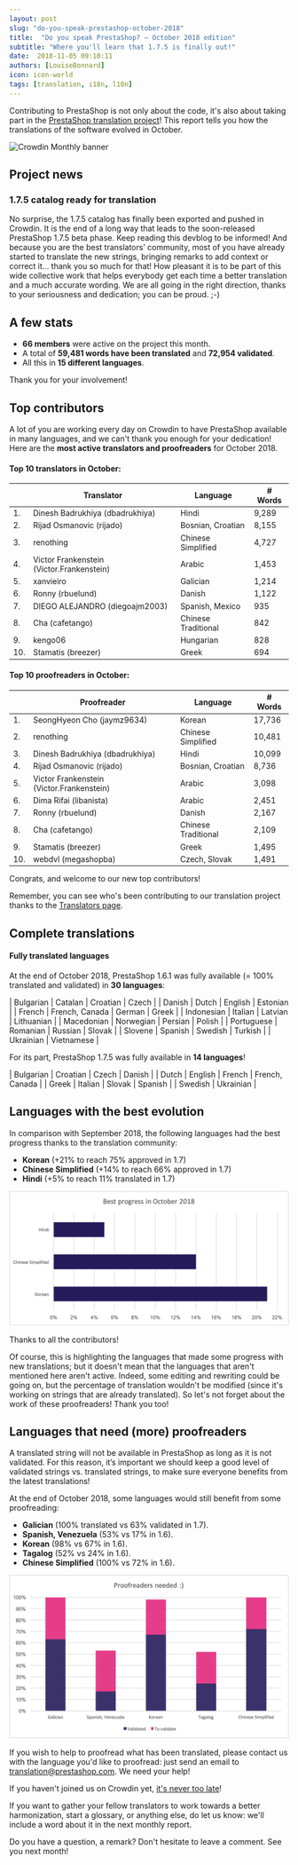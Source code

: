 ```yaml
---
layout: post
slug: "do-you-speak-prestashop-october-2018"
title:  "Do you speak PrestaShop? – October 2018 edition"
subtitle: "Where you'll learn that 1.7.5 is finally out!"
date:  2018-11-05 09:10:11
authors: [LouiseBonnard]
icon: icon-world
tags: [translation, i18n, l10n]
---
```


Contributing to PrestaShop is not only about the code, it's also about taking part in the [PrestaShop translation project](https://crowdin.com/project/prestashop-official)! This report tells you how the translations of the software evolved in October.

![Crowdin Monthly banner](/assets/images/2017/04/DYSpeakPS.jpg)

## Project news


### 1.7.5 catalog ready for translation

No surprise, the 1.7.5 catalog has finally been exported and pushed in Crowdin. It is the end of a long way that leads to the soon-released PrestaShop 1.7.5 beta phase. Keep reading this devblog to be informed! And because you are the best translators’ community, most of you have already started to translate the new strings, bringing remarks to add context or correct it… thank you so much for that! How pleasant it is to be part of this wide collective work that helps everybody get each time a better translation and a much accurate wording. We are all going in the right direction, thanks to your seriousness and dedication; you can be proud. ;-)


## A few stats
 
* **66 members** were active on the project this month.
* A total of **59,481 words have been translated** and **72,954 validated**.
* All this in **15 different languages**.
 
Thank you for your involvement!
 
 
## Top contributors
 
A lot of you are working every day on Crowdin to have PrestaShop available in many languages, and we can't thank you enough for your dedication! Here are the **most active translators and proofreaders** for October 2018.
 
#### Top 10 translators in October:
 
| |Translator | Language | # Words
|-|---------- | -------- | ----------------
 1. | Dinesh Badrukhiya (dbadrukhiya) | Hindi | 9,289
 2. | Rijad Osmanovic (rijado) | Bosnian, Croatian | 8,155
 3. | renothing | Chinese Simplified | 4,727
 4. | Victor Frankenstein (Victor.Frankenstein) | Arabic | 1,453
 5. | xanvieiro | Galician | 1,214
 6. | Ronny (rbuelund) | Danish | 1,122
 7. | DIEGO ALEJANDRO (diegoajm2003) | Spanish, Mexico | 935
 8. | Cha (cafetango) | Chinese Traditional | 842
 9. | kengo06 | Hungarian | 828
10. | Stamatis (breezer) | Greek | 694
 
 
#### Top 10 proofreaders in October:
 
| | Proofreader | Language | # Words
|-| ---------- | -------- | ----------------
 1. | SeongHyeon Cho (jaymz9634) | Korean | 17,736
 2. | renothing | Chinese Simplified | 10,481
 3. | Dinesh Badrukhiya (dbadrukhiya) | Hindi | 10,099
 4. | Rijad Osmanovic (rijado) | Bosnian, Croatian | 8,736
 5. | Victor Frankenstein (Victor.Frankenstein) | Arabic | 3,098
 6. | Dima Rifai (libanista) | Arabic | 2,451
 7. | Ronny (rbuelund) | Danish | 2,167
 8. | Cha (cafetango) | Chinese Traditional | 2,109
 9. | Stamatis (breezer) | Greek | 1,495
10. | webdvl (megashopba) | Czech, Slovak | 1,491
 
Congrats, and welcome to our new top contributors!
 
Remember, you can see who's been contributing to our translation project thanks to the [Translators page](http://translators.prestashop.com/).
 
 
## Complete translations
 
#### Fully translated languages
 
At the end of October 2018, PrestaShop 1.6.1 was fully available (= 100% translated and validated) in **30 languages**:
 
| Bulgarian | Catalan | Croatian | Czech |
| Danish | Dutch | English | Estonian | 
| French | French, Canada | German | Greek |
| Indonesian | Italian | Latvian | Lithuanian |
| Macedonian | Norwegian | Persian | Polish |
| Portuguese | Romanian | Russian | Slovak |
| Slovene | Spanish | Swedish | Turkish |
| Ukrainian | Vietnamese |
 
For its part, PrestaShop 1.7.5 was fully available in **14 languages**!
 
| Bulgarian | Croatian | Czech | Danish |
| Dutch | English | French | French, Canada |
| Greek | Italian | Slovak | Spanish |
| Swedish | Ukrainian |
 
 
## Languages with the best evolution
 
In comparison with September 2018, the following languages had the best progress thanks to the translation community:
 
* **Korean** (+21% to reach 75% approved in 1.7)
* **Chinese Simplified** (+14% to reach 66% approved in 1.7)
* **Hindi** (+5% to reach 11% translated in 1.7)
 
![Best translation progress for October 2018](/assets/images/2018/11/Build-Crowdin-progress-October18.png)
 
Thanks to all the contributors!
 
Of course, this is highlighting the languages that made some progress with new translations; but it doesn't mean that the languages that aren't mentioned here aren't active. Indeed, some editing and rewriting could be going on, but the percentage of translation wouldn't be modified (since it's working on strings that are already translated). So let's not forget about the work of these proofreaders! Thank you too!
 
 
## Languages that need (more) proofreaders
 
A translated string will not be available in PrestaShop as long as it is not validated. For this reason, it’s important we should keep a good level of validated strings vs. translated strings, to make sure everyone benefits from the latest translations!
 
At the end of October 2018, some languages would still benefit from some proofreading:
 
* **Galician** (100% translated vs 63% validated in 1.7).
* **Spanish, Venezuela** (53% vs 17% in 1.6).
* **Korean** (98% vs 67% in 1.6).
* **Tagalog** (52% vs 24% in 1.6).
* **Chinese Simplified** (100% vs 72% in 1.6).
 
![Languages that need proofreading](/assets/images/2018/11/Build-Crowdin-proofreading-October18.png)
 
If you wish to help to proofread what has been translated, please contact us with the language you'd like to proofread: just send an email to translation@prestashop.com. We need your help! 
 
If you haven't joined us on Crowdin yet, [it's never too late](https://crowdin.com/project/prestashop-official)!
 
If you want to gather your fellow translators to work towards a better harmonization, start a glossary, or anything else, do let us know: we'll include a word about it in the next monthly report.
 
Do you have a question, a remark? Don't hesitate to leave a comment. See you next month!
